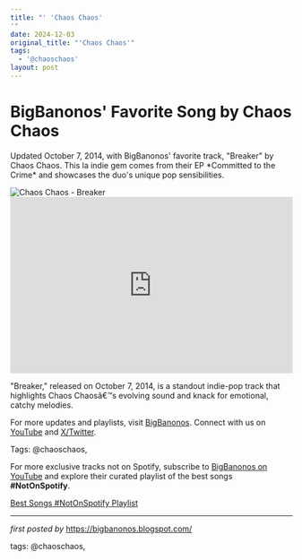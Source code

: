 ```yaml
---
title: "' 'Chaos Chaos'
'"
date: 2024-12-03
original_title: "'Chaos Chaos'"
tags:
  - '@chaoschaos'
layout: post
---
```

<!-- Post Title -->
<h1 >BigBanonos' Favorite Song by Chaos Chaos</h1> <!-- Introductory Text -->
<p >Updated October 7, 2014, with BigBanonos' favorite track, "Breaker" by Chaos Chaos. This la indie gem comes from their EP *Committed to the Crime* and showcases the duo's unique pop sensibilities.</p> <!-- Featured Image -->
<div > <img src="https://images.squarespace-cdn.com/content/v1/53bad273e4b04332c190511a/1588023293205-TH8AWDHUFOZ0MMHU764O/Chaos+Chaos+new+songs.jpg" alt="Chaos Chaos - Breaker" />
</div> <!-- YouTube Video Embed -->
<div > <iframe width="100%" height="315" src="https://www.youtube.com/embed/2VioijRLGcw" title="Chaos Chaos (formerly Smoosh) - Breaker" frameborder="0" allow="accelerometer; autoplay; clipboard-write; encrypted-media; gyroscope; picture-in-picture; web-share" referrerpolicy="strict-origin-when-cross-origin" allowfullscreen></iframe>
</div> <!-- Song Information -->
<div > <p>"Breaker," released on October 7, 2014, is a standout indie-pop track that highlights Chaos Chaosâ€™s evolving sound and knack for emotional, catchy melodies.</p>
</div> <!-- Footer Links -->
<div > <p>For more updates and playlists, visit <a href="https://bigbanonos.blogspot.com/" target="_blank">BigBanonos</a>. Connect with us on <a href="https://www.youtube.com/@BigBanonos" target="_blank">YouTube</a> and <a href="https://x.com/bigbanonos" target="_blank">X/Twitter</a>.</p>
</div> <!-- Tags -->
<p >Tags: @chaoschaos,</p>


<!--Subscribe and Playlist Links-->
<div>
    <p>For more exclusive tracks not on Spotify, subscribe to <a href="https://www.youtube.com/@BigBanonos" target="_blank">BigBanonos on YouTube</a> and explore their curated playlist of the best songs <strong>#NotOnSpotify</strong>.</p>
    <p><a href="https://www.youtube.com/playlist?list=PLtuNtuTatqI0kFahUCbtbfenC_ET5O_tr" target="_blank">Best Songs #NotOnSpotify Playlist<br /></a></p></div>

<hr />

<p><em>first posted by</em> <a href="https://bigbanonos.blogspot.com/" rel="noopener" target="_new">https://bigbanonos.blogspot.com/</a></p>

<p>tags: @chaoschaos,</p>
